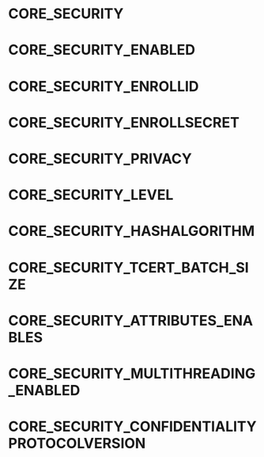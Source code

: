 # CORE_SECURITY
# CORE_SECURITY_ENABLED
# CORE_SECURITY_ENROLLID
# CORE_SECURITY_ENROLLSECRET
# CORE_SECURITY_PRIVACY
# CORE_SECURITY_LEVEL
# CORE_SECURITY_HASHALGORITHM
# CORE_SECURITY_TCERT_BATCH_SIZE
# CORE_SECURITY_ATTRIBUTES_ENABLES
# CORE_SECURITY_MULTITHREADING_ENABLED
# CORE_SECURITY_CONFIDENTIALITYPROTOCOLVERSION